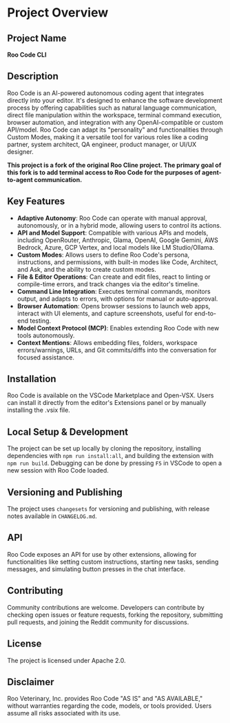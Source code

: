 # Project Overview

## Project Name

**Roo Code CLI**

## Description

Roo Code is an AI-powered autonomous coding agent that integrates directly into your editor. It's designed to enhance the software development process by offering capabilities such as natural language communication, direct file manipulation within the workspace, terminal command execution, browser automation, and integration with any OpenAI-compatible or custom API/model. Roo Code can adapt its "personality" and functionalities through Custom Modes, making it a versatile tool for various roles like a coding partner, system architect, QA engineer, product manager, or UI/UX designer.

**This project is a fork of the original Roo Cline project. The primary goal of this fork is to add terminal access to Roo Code for the purposes of agent-to-agent communication.**

## Key Features

- **Adaptive Autonomy**: Roo Code can operate with manual approval, autonomously, or in a hybrid mode, allowing users to control its actions.
- **API and Model Support**: Compatible with various APIs and models, including OpenRouter, Anthropic, Glama, OpenAI, Google Gemini, AWS Bedrock, Azure, GCP Vertex, and local models like LM Studio/Ollama.
- **Custom Modes**: Allows users to define Roo Code's persona, instructions, and permissions, with built-in modes like Code, Architect, and Ask, and the ability to create custom modes.
- **File & Editor Operations**: Can create and edit files, react to linting or compile-time errors, and track changes via the editor's timeline.
- **Command Line Integration**: Executes terminal commands, monitors output, and adapts to errors, with options for manual or auto-approval.
- **Browser Automation**: Opens browser sessions to launch web apps, interact with UI elements, and capture screenshots, useful for end-to-end testing.
- **Model Context Protocol (MCP)**: Enables extending Roo Code with new tools autonomously.
- **Context Mentions**: Allows embedding files, folders, workspace errors/warnings, URLs, and Git commits/diffs into the conversation for focused assistance.

## Installation

Roo Code is available on the VSCode Marketplace and Open-VSX. Users can install it directly from the editor's Extensions panel or by manually installing the .vsix file.

## Local Setup & Development

The project can be set up locally by cloning the repository, installing dependencies with `npm run install:all`, and building the extension with `npm run build`. Debugging can be done by pressing `F5` in VSCode to open a new session with Roo Code loaded.

## Versioning and Publishing

The project uses `changesets` for versioning and publishing, with release notes available in `CHANGELOG.md`.

## API

Roo Code exposes an API for use by other extensions, allowing for functionalities like setting custom instructions, starting new tasks, sending messages, and simulating button presses in the chat interface.

## Contributing

Community contributions are welcome. Developers can contribute by checking open issues or feature requests, forking the repository, submitting pull requests, and joining the Reddit community for discussions.

## License

The project is licensed under Apache 2.0.

## Disclaimer

Roo Veterinary, Inc. provides Roo Code "AS IS" and "AS AVAILABLE," without warranties regarding the code, models, or tools provided. Users assume all risks associated with its use.
